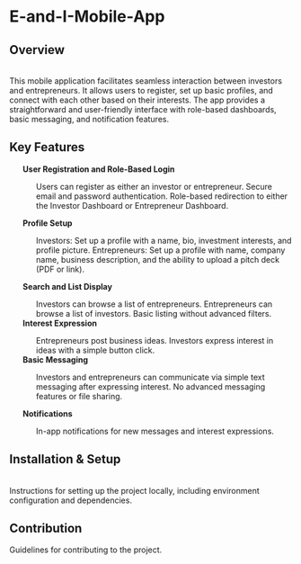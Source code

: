 # E-and-I-Mobile-App
<h2>Overview</h2>
<br>
This mobile application facilitates seamless interaction between investors and entrepreneurs. It allows users to register, set up basic profiles, and connect with each other based on their interests. The app provides a straightforward and user-friendly interface with role-based dashboards, basic messaging, and notification features.

<h2>Key Features</h2>
<ol>

<b>User Registration and Role-Based Login</b>
<ul>
Users can register as either an investor or entrepreneur.
Secure email and password authentication.
Role-based redirection to either the Investor Dashboard or Entrepreneur Dashboard.
</ul>

<b>Profile Setup</b>
<ul>
Investors: Set up a profile with a name, bio, investment interests, and profile picture.
Entrepreneurs: Set up a profile with name, company name, business description, and the ability to upload a pitch deck (PDF or link).
</ul>

<b>Search and List Display </b>
<ul>
Investors can browse a list of entrepreneurs.
Entrepreneurs can browse a list of investors.
Basic listing without advanced filters.
</ul>
<b>Interest Expression</b>
<ul>
Entrepreneurs post business ideas.
Investors express interest in ideas with a simple button click.
</ul>
<b>Basic Messaging </b>
<ul> 
Investors and entrepreneurs can communicate via simple text messaging after expressing interest.
No advanced messaging features or file sharing.
</ul>

<b>Notifications </b>
<ul>In-app notifications for new messages and interest expressions. </ul>

  
</ol>
<h2>Installation & Setup</h2>
<br>
Instructions for setting up the project locally, including environment configuration and dependencies.

<h2>Contribution</h2>
Guidelines for contributing to the project.
